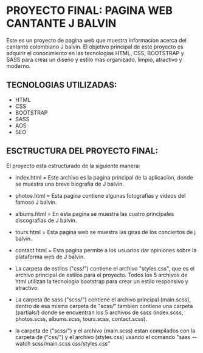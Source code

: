 # PROYECTO FINAL: PAGINA WEB CANTANTE J BALVIN

Este es un proyecto de pagina web que muestra informacion acerca del cantante colombiano J balvin. El objetivo principal de este proyecto es adquirir el conocimiento en las tecnologias HTML, CSS, BOOTSTRAP y SASS para crear un diseño y estilo mas organizado, limpio, atractivo y moderno.

## TECNOLOGIAS UTILIZADAS:

- HTML
- CSS
- BOOTSTRAP
- SASS
- AOS
- SEO

## ESCTRUCTURA DEL PROYECTO FINAL:

El proyecto esta estructurado de la siguiente manera:

- index.html = Este archivo es la pagina principal de la aplicacion, donde se muestra una breve biografia de J balvin.

- photos.html = Esta pagina contiene algunas fotografias y videos del famoso J
  balvin.

- albums.html = En esta pagina se muestra las cuatro principales discografias
  de J balvin.

- tours.html = Esta pagina web se muestra las giras de los conciertos de j
  balvin.

- contact.html = Esta pagina permite a los usuarios dar opiniones sobre la
  plataforma web de J balvin.

- La carpeta de estilos ("css/") contiene el archivo "styles.css", que es el
  archivo principal de estilos para el proyecto. Todos los 5 archivos de html
  utilizan la tecnologia bootstrap para crear un estilo responsivo y
  atractivo.

- La carpeta de sass ("scss/") contiene el archivo principal (main.scss), dentro
  de esa misma carpeta de "scss/" tambien contiene una carpeta (partials/) donde se encuentran los 5 archivos de sass (index.scss, photos.scss, albums.scss, tours.scss,
  contact.scss).

- la carpeta de ("scss/") y el archivo (main.scss) estan compilados con la carpeta de ("css/") y el archivo (styles.css) usando el comando "sass --watch scss/main.scss css/styles.css"

